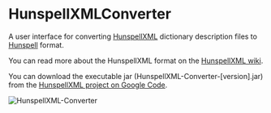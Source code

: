 HunspellXMLConverter
====================

A user interface for converting [HunspellXML](https://github.com/TrnsltLife/HunspellXML) dictionary description files to [Hunspell](http://hunspell.sourceforge.net) format.

You can read more about the HunspellXML format on the [HunspellXML wiki](https://github.com/TrnsltLife/HunspellXML/wiki).

You can download the executable jar (HunspellXML-Converter-[version].jar) from the [HunspellXML project on Google Code](https://code.google.com/p/hunspellxml/downloads/list).

![HunspellXML-Converter](https://raw.github.com/TrnsltLife/HunspellXMLConverter/releases/download/v0.25/HunspellXML-Converter-Screenshot-0.21.png)
